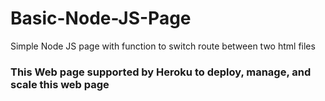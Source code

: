 # Basic-Node-JS-Page
Simple Node JS page with function to switch route between two html files
### This Web page supported by Heroku to deploy, manage, and scale this web page